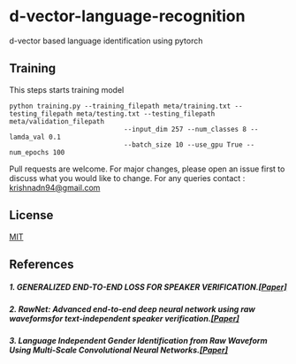 # d-vector-language-recognition
d-vector based language identification using pytorch


## Training
This steps starts training model 
```
python training.py --training_filepath meta/training.txt --testing_filepath meta/testing.txt --testing_filepath meta/validation_filepath
                             --input_dim 257 --num_classes 8 --lamda_val 0.1
                             --batch_size 10 --use_gpu True --num_epochs 100
```

Pull requests are welcome. For major changes, please open an issue first to discuss what you would like to change.
For any queries contact : krishnadn94@gmail.com
## License
[MIT](https://choosealicense.com/licenses/mit/)



## References
##### 1. GENERALIZED END-TO-END LOSS FOR SPEAKER VERIFICATION.[\[Paper\]](https://arxiv.org/pdf/1710.10467.pdf)
##### 2. RawNet: Advanced end-to-end deep neural network using raw waveformsfor text-independent speaker verification.[\[Paper\]](https://arxiv.org/pdf/1904.08104.pdf)
##### 3. Language Independent Gender Identification from Raw Waveform Using Multi-Scale Convolutional Neural Networks.[\[Paper\]](https://ieeexplore.ieee.org/abstract/document/9054738)
